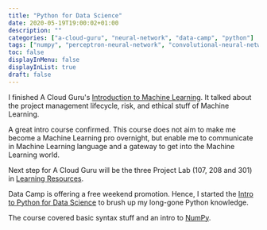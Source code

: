 ```yaml
---
title: "Python for Data Science"
date: 2020-05-19T19:00:02+01:00
description: ""
categories: ["a-cloud-guru", "neural-network", "data-camp", "python"]
tags: ["numpy", "perceptron-neural-network", "convolutional-neural-network", "recurrent-neural-network", "generative-adversarial-network"]
toc: false
displayInMenu: false
displayInList: true
draft: false
---
```


I finished A Cloud Guru's [Introduction to Machine Learning](https://acloud.guru/learn/intro-machine-learning).
It talked about the project management lifecycle, risk, and ethical stuff of Machine Learning.

A great intro course confirmed. This course does not aim to make me become a Machine Learning pro overnight,
but enable me to communicate in Machine Learning language and a gateway to get into the Machine Learning world.

Next step for A Cloud Guru will be the three Project Lab (107, 208 and 301) in [Learning Resources](https://github.com/siutsin/k_days_machine_learning_journey#learning-resources).

Data Camp is offering a free weekend promotion. Hence, I started the [Intro to Python for Data Science](https://campus.datacamp.com/courses/intro-to-python-for-data-science/)
to brush up my long-gone Python knowledge.

The course covered basic syntax stuff and an intro to [NumPy](https://numpy.org/).
